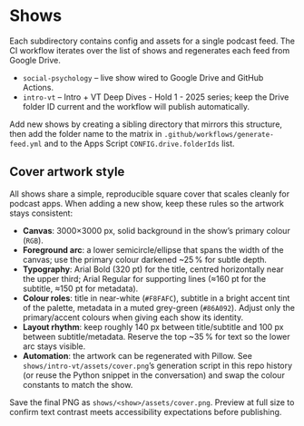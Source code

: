 # Shows

Each subdirectory contains config and assets for a single podcast feed. The CI workflow iterates over the list of shows and regenerates each feed from Google Drive.

- `social-psychology` – live show wired to Google Drive and GitHub Actions.
- `intro-vt` – Intro + VT Deep Dives - Hold 1 - 2025 series; keep the Drive folder ID current and the workflow will publish automatically.

Add new shows by creating a sibling directory that mirrors this structure, then add the folder name to the matrix in `.github/workflows/generate-feed.yml` and to the Apps Script `CONFIG.drive.folderIds` list.

## Cover artwork style

All shows share a simple, reproducible square cover that scales cleanly for podcast apps. When adding a new show, keep these rules so the artwork stays consistent:

- **Canvas**: 3000×3000 px, solid background in the show’s primary colour (`RGB`).
- **Foreground arc**: a lower semicircle/ellipse that spans the width of the canvas; use the primary colour darkened ~25 % for subtle depth.
- **Typography**: Arial Bold (320 pt) for the title, centred horizontally near the upper third; Arial Regular for supporting lines (≈160 pt for the subtitle, ≈150 pt for metadata).
- **Colour roles**: title in near-white (`#F8FAFC`), subtitle in a bright accent tint of the palette, metadata in a muted grey-green (`#86A092`). Adjust only the primary/accent colours when giving each show its identity.
- **Layout rhythm**: keep roughly 140 px between title/subtitle and 100 px between subtitle/metadata. Reserve the top ~35 % for text so the lower arc stays visible.
- **Automation**: the artwork can be regenerated with Pillow. See `shows/intro-vt/assets/cover.png`’s generation script in this repo history (or reuse the Python snippet in the conversation) and swap the colour constants to match the show.

Save the final PNG as `shows/<show>/assets/cover.png`. Preview at full size to confirm text contrast meets accessibility expectations before publishing.
